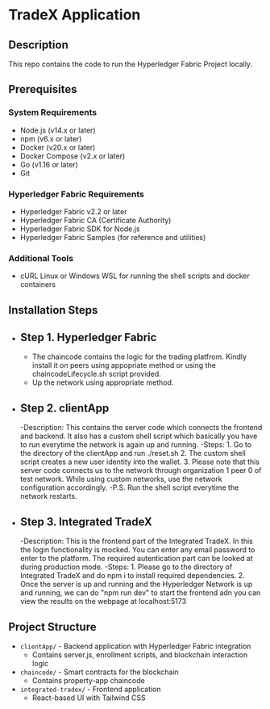 # TradeX Application

## Description
This repo contains the code to run the Hyperledger Fabric Project locally.

## Prerequisites
### System Requirements
- Node.js (v14.x or later)
- npm (v6.x or later)
- Docker (v20.x or later)
- Docker Compose (v2.x or later)
- Go (v1.16 or later)
- Git

### Hyperledger Fabric Requirements
- Hyperledger Fabric v2.2 or later
- Hyperledger Fabric CA (Certificate Authority)
- Hyperledger Fabric SDK for Node.js
- Hyperledger Fabric Samples (for reference and utilities)

### Additional Tools
- cURL
 Linux or Windows WSL for running the shell scripts and docker containers

## Installation Steps
  - ## Step 1. Hyperledger Fabric ##
    - The chaincode contains the logic for the trading platfrom. Kindly install it on peers using appopriate method or using the chaincodeLifecycle.sh script provided.
    - Up the network using appropriate method.

  - ## Step 2. clientApp ##
    -Description: This contains the server code which connects the frontend and backend. It also has a custom shell script which basically you have to run everytime the network is again up and running.
    -Steps: 1. Go to the directory of the clientApp and run ./reset.sh
            2. The custom shell script creates a new user identity into the wallet.
            3. Please note that this server code connects us to the network through organization 1 peer 0 of test network. While using custom networks, use the network configuration accordingly.
    -P.S. Run the shell script everytime the network restarts.

  - ## Step 3. Integrated TradeX ##
    -Description: This is the frontend part of the Integrated TradeX. In this the login functionality is mocked. You can enter any email password to enter to the platform. The required autentication part can be                     looked at during production mode.
    -Steps: 1. Please go to the directory of Integrated TradeX and do npm i to install required dependencies.
            2. Once the server is up and running and the Hyperledger Network is up and running, we can do "npm run dev" to start the frontend adn you can view the results on the webpage at localhost:5173
    

## Project Structure
- `clientApp/` - Backend application with Hyperledger Fabric integration
  - Contains server.js, enrollment scripts, and blockchain interaction logic
- `chaincode/` - Smart contracts for the blockchain
  - Contains property-app chaincode
- `integrated-tradex/` - Frontend application
  - React-based UI with Tailwind CSS
